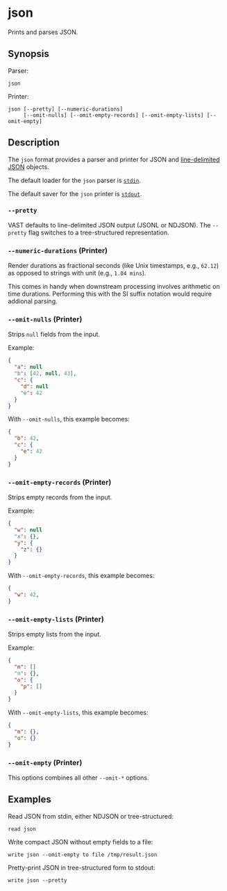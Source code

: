 # json

Prints and parses JSON.

## Synopsis

Parser:

```
json
```

Printer:

```
json [--pretty] [--numeric-durations] 
     [--omit-nulls] [--omit-empty-records] [--omit-empty-lists] [--omit-empty]
```

## Description

The `json` format provides a parser and printer for JSON and [line-delimited
JSON](https://en.wikipedia.org/wiki/JSON_streaming#Line-delimited_JSON) objects.

The default loader for the `json` parser is [`stdin`](../connectors/stdin.md).

The default saver for the `json` printer is [`stdout`](../connectors/stdout.md).

### `--pretty`

VAST defaults to line-delimited JSON output (JSONL or NDJSON). The `--pretty`
flag switches to a tree-structured representation.

### `--numeric-durations` (Printer)

Render durations as fractional seconds (like Unix timestamps, e.g.,
`62.12`) as opposed to strings with unit (e.g., `1.04 mins`).

This comes in handy when downstream processing involves arithmetic on time
durations. Performing this with the SI suffix notation would require addional
parsing.

### `--omit-nulls` (Printer)

Strips `null` fields from the input.

Example:

```json
{
  "a": null
  "b": [42, null, 43],
  "c": {
    "d": null
    "e": 42
  }
}
```

With `--omit-nulls`, this example becomes:

```json
{
  "b": 42,
  "c": {
    "e": 42
  }
}
```

### `--omit-empty-records` (Printer)

Strips empty records from the input.

Example:

```json
{
  "w": null
  "x": {},
  "y": {
    "z": {}
  }
}
```

With `--omit-empty-records`, this example becomes:

```json
{
  "w": 42,
}
```

### `--omit-empty-lists` (Printer)

Strips empty lists from the input.

Example:

```json
{
  "m": []
  "n": {},
  "o": {
    "p": []
  }
}
```

With `--omit-empty-lists`, this example becomes:

```json
{
  "m": {},
  "o": {}
}
```

### `--omit-empty` (Printer)

This options combines all other `--omit-*` options.

## Examples

Read JSON from stdin, either NDJSON or tree-structured:

```
read json
```

Write compact JSON without empty fields to a file:

```
write json --omit-empty to file /tmp/result.json
```

Pretty-print JSON in tree-structured form to stdout:

```
write json --pretty
```
